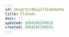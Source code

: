 ```yaml
---
id: xhsgr3jrd5wyx7i5zbdvo0q
title: Classes
desc: ''
updated: 1694285109916
created: 1694285109916
---
```

